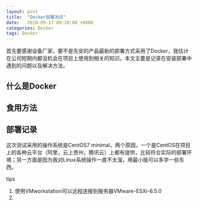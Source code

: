```yaml
---
layout: post
title:  "Docker部署测试"
date:   2018-09-17 09:20:00 +0800
categories: Docker
tags: Docker
---
```

首先要感谢设备厂家，要不是先安的产品最新的部署方式采用了Docker，我估计在公司短期内都没机会在项目上使用到相关的知识。本文主要是记录在安装部署中遇到的问题以及解决方法。

## 什么是Docker

## 食用方法

## 部署记录

这次测试采用的操作系统是CentOS7 minimal，两个原因，一个是CentOS在项目上的各种云平台（阿里，云上贵州，腾讯云）上都有提供，比较符合实际的部署环境；另一方面是因为我对Linux系统操作一直不太溜，用最小版可以多学一些东西。

tips
1. 使用VMworkstation可以远程连接到服务器VMware-ESXi-6.5.0
2. 
